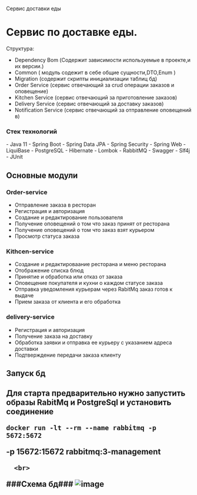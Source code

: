Сервис доставки еды
<h1>Сервис по доставке еды.</h1>
Cтруктура:

- Dependency Bom (Содержит зависимости используемые в проекте,и их версии.)
- Common ( модуль содежит в себе общие сущности,DTO,Enum )
- Migration (содержит скрипты инициализации таблиц бд)
- Order Service (сервис отвечающий за crud операции заказов и оповещение)
- Kitchen Service (сервис отвечающий за приготовление заказов)
- Delivery Service (сервис отвечающий за доставку заказов)
- Notification Service (сервис отвечающий за отправление оповещений в)
<h3>Стек технологий</h3>
- Java 11 
- Spring Boot
- Spring Data JPA
- Spring Security
- Spring Web
- LiquiBase
- PostgreSQL
- Hibernate
- Lombok
- RabbitMQ
- Swagger
- Slf4j 
- JUnit 
<h2>Основные модули</h2>

### Order-service ###
- Отправление заказа в ресторан
  <br>
- Регистрация и авторизация
  <br>
- Создание и редактирование пользователя
  <br>
- Получение оповещений о том что заказ принят от ресторана
  <br>
- Получение оповещений о том что заказ взят курьером
  <br>
- Просмотр статуса заказа

### Kithcen-service ###
- Создание и редактироваание ресторана и меню ресторана
  <br>
- Отображение списка блюд
  <br>
- Принятие и обработка или отказ от заказа
  <br>
- Оповещение покупателя и кухни о каждом статусе заказа
  <br>
- Отправка уведомления курьерам через RabitMq  заказ готов к выдаче
  <br>
- Прием заказа от клиента и его обработка

### delivery-service ###
- Регистрация и авторизация
  <br>
- Получение заказа на доставку
  <br>
- Обработка заявки и отправка ее курьеру с указанием адреса доставки
  <br>
- Подтверждение передачи заказа клиенту
<h2> Запуск бд<h2>
  Для старта предварительно нужно запустить образы RabitMq и PostgreSql и установить соединение
    <br>
  
    docker run -lt --rm --name rabbitmq -p 5672:5672
-p 15672:15672 rabbitmq:3-management

      <br>
  
###Схема бд###
![image](https://github.com/Powerandzeal/ru-liga-food-service/assets/102437425/4749e292-9c38-4645-bfed-2fdee776c421)




